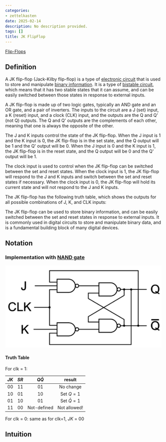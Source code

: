 ```yaml
---
categories:
- zettelkasten
date: 2025-02-14
description: No description provided.
tags: []
title: JK FlipFlop
---
```


[Flip-Flops](Flip-Flops)

## Definition

A JK flip-flop (Jack-Kilby flip-flop) is a type of [electronic circuit](electronic%20circuit) that is used to store and manipulate [binary information](binary%20information). It is a type of [bistable circuit](bistable%20circuit), which means that it has two stable states that it can assume, and can be easily switched between those states in response to external inputs.

A JK flip-flop is made up of two logic gates, typically an AND gate and an OR gate, and a pair of inverters. The inputs to the circuit are a J (set) input, a K (reset) input, and a clock (CLK) input, and the outputs are the Q and Q' (not Q) outputs. The Q and Q' outputs are the complements of each other, meaning that one is always the opposite of the other.

The J and K inputs control the state of the JK flip-flop. When the J input is 1 and the K input is 0, the JK flip-flop is in the set state, and the Q output will be 1 and the Q' output will be 0. When the J input is 0 and the K input is 1, the JK flip-flop is in the reset state, and the Q output will be 0 and the Q' output will be 1.

The clock input is used to control when the JK flip-flop can be switched between the set and reset states. When the clock input is 1, the JK flip-flop will respond to the J and K inputs and switch between the set and reset states if necessary. When the clock input is 0, the JK flip-flop will hold its current state and will not respond to the J and K inputs.

The JK flip-flop has the following truth table, which shows the outputs for all possible combinations of J, K, and CLK inputs:

The JK flip-flop can be used to store binary information, and can be easily switched between the set and reset states in response to external inputs. It is commonly used in digital circuits to store and manipulate binary data, and is a fundamental building block of many digital devices.

## Notation

### Implementation with [NAND gate](NAND%20gate.md)

![300](attachments/Pasted%20image%2020221116205154.png)

#### Truth Table

For clk = 1:

|$J K$|$S R$|$Q \bar{Q}$|result|
|:-:|:-:|:-:|:-:|
|00|11|01|No change|
|10|01|10|Set $Q=1$|
|01|10|01|Set $\bar{Q}=1$|
|11|00|Not-defined|Not allowed!|

For clk = 0: same as for clk=1, $JK$ = $00$

## Intuition
